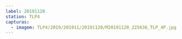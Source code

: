 ```yaml
---
label: 20191120
station: TLP4
capturas:
  - imagem: TLP4/2019/201911/20191120/M20191120_225636_TLP_4P.jpg
---
```

